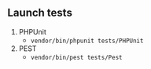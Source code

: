 ## Launch tests

1. PHPUnit
   - ``vendor/bin/phpunit tests/PHPUnit``
2. PEST
   - ``vendor/bin/pest tests/Pest``
